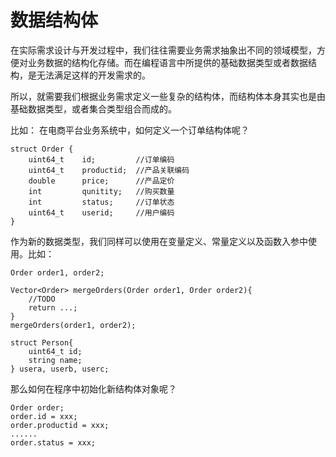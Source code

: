 # 数据结构体

在实际需求设计与开发过程中，我们往往需要业务需求抽象出不同的领域模型，方便对业务数据的结构化存储。而在编程语言中所提供的基础数据类型或者数据结构，是无法满足这样的开发需求的。

所以，就需要我们根据业务需求定义一些复杂的结构体，而结构体本身其实也是由基础数据类型，或者集合类型组合而成的。

比如： 在电商平台业务系统中，如何定义一个订单结构体呢？


```
struct Order {
    uint64_t    id;         //订单编码
    uint64_t    productid;  //产品关联编码
    double      price;      //产品定价
    int         qunitity;   //购买数量
    int         status;     //订单状态
    uint64_t    userid;     //用户编码
}
```

作为新的数据类型，我们同样可以使用在变量定义、常量定义以及函数入参中使用。比如：

```
Order order1, order2;

Vector<Order> mergeOrders(Order order1, Order order2){
    //TODO
    return ...;
}
mergeOrders(order1, order2);

struct Person{
    uint64_t id;
    string name;
} usera, userb, userc;
```

那么如何在程序中初始化新结构体对象呢？

```
Order order;
order.id = xxx;
order.productid = xxx;
......
order.status = xxx;
```
